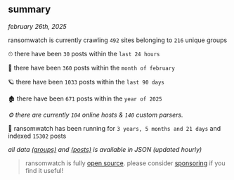 
## summary
_february 26th, 2025_

ransomwatch is currently crawling `492` sites belonging to `216` unique groups

⏲ there have been `30` posts within the `last 24 hours`

🦈 there have been `360` posts within the `month of february`

🪐 there have been `1033` posts within the `last 90 days`

🏚 there have been `671` posts within the `year of 2025`

_⚙️ there are currently `104` online hosts & `140` custom parsers._

🦕 ransomwatch has been running for `3 years, 5 months and 21 days` and indexed `15302` posts

_all data  [(groups)](http://ransomwhat.telemetry.ltd/groups) and [(posts)](http://ransomwhat.telemetry.ltd/posts) is available in JSON (updated hourly)_

> ransomwatch is fully [open source](https://github.com/joshhighet/ransomwatch#ransomwatch--). please consider [sponsoring](https://github.com/sponsors/joshhighet) if you find it useful!
